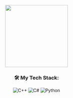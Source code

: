 <p align="center">
  <img src="https://user-images.githubusercontent.com/5713670/87202985-820dcb80-c2b6-11ea-9f56-7ec461c497c3.gif" width="200">
</p>
<h3 align="center">🛠️ My Tech Stack:</h3>
<p align="center">
    <img src="https://img.shields.io/badge/C++-%2300599C.svg?logo=c%2B%2B&logoColor=white" alt="C++">
    <img src="https://img.shields.io/badge/C%23-%23239120.svg?logo=cshrp&logoColor=white" alt="C#">
    <img src="https://img.shields.io/badge/Python-3776AB?logo=python&logoColor=fff" alt="Python">
</p>
